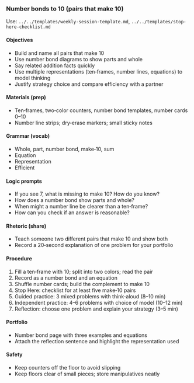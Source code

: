### Number bonds to 10 (pairs that make 10)

Use: `../../templates/weekly-session-template.md`, `../../templates/stop-here-checklist.md`

#### Objectives
- Build and name all pairs that make 10
- Use number bond diagrams to show parts and whole
- Say related addition facts quickly
- Use multiple representations (ten‑frames, number lines, equations) to model thinking
- Justify strategy choice and compare efficiency with a partner

#### Materials (prep)
- Ten‑frames, two‑color counters, number bond templates, number cards 0–10
- Number line strips; dry‑erase markers; small sticky notes

#### Grammar (vocab)
- Whole, part, number bond, make‑10, sum
- Equation
- Representation
- Efficient

#### Logic prompts
- If you see 7, what is missing to make 10? How do you know?
- How does a number bond show parts and whole?
- When might a number line be clearer than a ten‑frame?
- How can you check if an answer is reasonable?

#### Rhetoric (share)
- Teach someone two different pairs that make 10 and show both
- Record a 20‑second explanation of one problem for your portfolio

#### Procedure
1) Fill a ten‑frame with 10; split into two colors; read the pair
2) Record as a number bond and an equation
3) Shuffle number cards; build the complement to make 10
4) Stop Here: checklist for at least five make‑10 pairs
5) Guided practice: 3 mixed problems with think‑aloud (8–10 min)
6) Independent practice: 4–6 problems with choice of model (10–12 min)
7) Reflection: choose one problem and explain your strategy (3–5 min)

#### Portfolio
- Number bond page with three examples and equations
- Attach the reflection sentence and highlight the representation used

#### Safety
- Keep counters off the floor to avoid slipping
- Keep floors clear of small pieces; store manipulatives neatly

<!-- enriched: v1 -->
